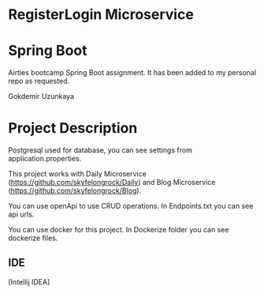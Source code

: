 # RegisterLogin Microservice

# Spring Boot

Airties bootcamp Spring Boot assignment. It has been added to my personal repo as requested.

Gokdemir Uzunkaya

# Project Description

Postgresql used for database, you can see settings from application.properties.

This project works with Daily Microservice (https://github.com/skyfelongrock/Daily) and Blog Microservice (https://github.com/skyfelongrock/Blog).

You can use openApi to use CRUD operations. In Endpoints.txt you can see api urls.

You can use docker for this project. In Dockerize folder you can see dockerize files.

## IDE
[Intellij IDEA]